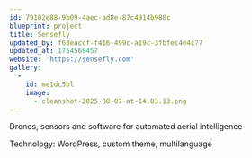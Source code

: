 ```yaml
---
id: 79102e88-9b09-4aec-ad8e-87c4914b980c
blueprint: project
title: Sensefly
updated_by: f63eaccf-f416-499c-a19c-3fbfec4e4c77
updated_at: 1754569457
website: 'https://sensefly.com'
gallery:
  -
    id: me1dc5bl
    image:
      - cleanshot-2025-08-07-at-14.03.13.png
---
```

Drones, sensors and software for automated aerial intelligence

Technology: WordPress, custom theme, multilanguage